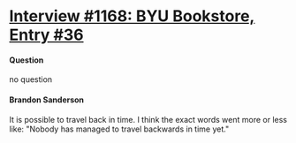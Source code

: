 # [Interview #1168: BYU Bookstore, Entry #36](https://www.theoryland.com/intvmain.php?i=1168#36)

#### Question

no question

#### Brandon Sanderson

It is possible to travel back in time. I think the exact words went more or less like: "Nobody has managed to travel backwards in time yet."

